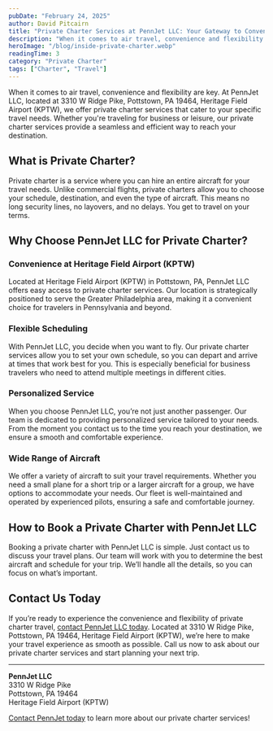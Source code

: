 ```yaml
---
pubDate: "February 24, 2025"
author: David Pitcairn
title: "Private Charter Services at PennJet LLC: Your Gateway to Convenient Travel"
description: "When it comes to air travel, convenience and flexibility are key. At PennJet LLC, located at 3310 W Ridge Pike, Pottstown, PA 19464, Heritage Field Airport (KPTW), we offer private charter services that cater to your specific travel needs. Whether you're traveling for business or leisure, our private charter services provide a seamless and efficient way to reach your destination."
heroImage: "/blog/inside-private-charter.webp"
readingTime: 3
category: "Private Charter"
tags: ["Charter", "Travel"]
---
```


When it comes to air travel, convenience and flexibility are key. At PennJet LLC, located at 3310 W Ridge Pike, Pottstown, PA 19464, Heritage Field Airport (KPTW), we offer private charter services that cater to your specific travel needs. Whether you're traveling for business or leisure, our private charter services provide a seamless and efficient way to reach your destination.

## What is Private Charter?

Private charter is a service where you can hire an entire aircraft for your travel needs. Unlike commercial flights, private charters allow you to choose your schedule, destination, and even the type of aircraft. This means no long security lines, no layovers, and no delays. You get to travel on your terms.

## Why Choose PennJet LLC for Private Charter?

### Convenience at Heritage Field Airport (KPTW)

Located at Heritage Field Airport (KPTW) in Pottstown, PA, PennJet LLC offers easy access to private charter services. Our location is strategically positioned to serve the Greater Philadelphia area, making it a convenient choice for travelers in Pennsylvania and beyond.

### Flexible Scheduling

With PennJet LLC, you decide when you want to fly. Our private charter services allow you to set your own schedule, so you can depart and arrive at times that work best for you. This is especially beneficial for business travelers who need to attend multiple meetings in different cities.

### Personalized Service

When you choose PennJet LLC, you’re not just another passenger. Our team is dedicated to providing personalized service tailored to your needs. From the moment you contact us to the time you reach your destination, we ensure a smooth and comfortable experience.

### Wide Range of Aircraft

We offer a variety of aircraft to suit your travel requirements. Whether you need a small plane for a short trip or a larger aircraft for a group, we have options to accommodate your needs. Our fleet is well-maintained and operated by experienced pilots, ensuring a safe and comfortable journey.

## How to Book a Private Charter with PennJet LLC

Booking a private charter with PennJet LLC is simple. Just contact us to discuss your travel plans. Our team will work with you to determine the best aircraft and schedule for your trip. We’ll handle all the details, so you can focus on what’s important.

## Contact Us Today

If you’re ready to experience the convenience and flexibility of private charter travel, [contact PennJet LLC today](/#contact-us). Located at 3310 W Ridge Pike, Pottstown, PA 19464, Heritage Field Airport (KPTW), we’re here to make your travel experience as smooth as possible. Call us now to ask about our private charter services and start planning your next trip.

---

**PennJet LLC**  
3310 W Ridge Pike  
Pottstown, PA 19464  
Heritage Field Airport (KPTW)

[Contact PennJet today](/#contact-us) to learn more about our private charter services!
